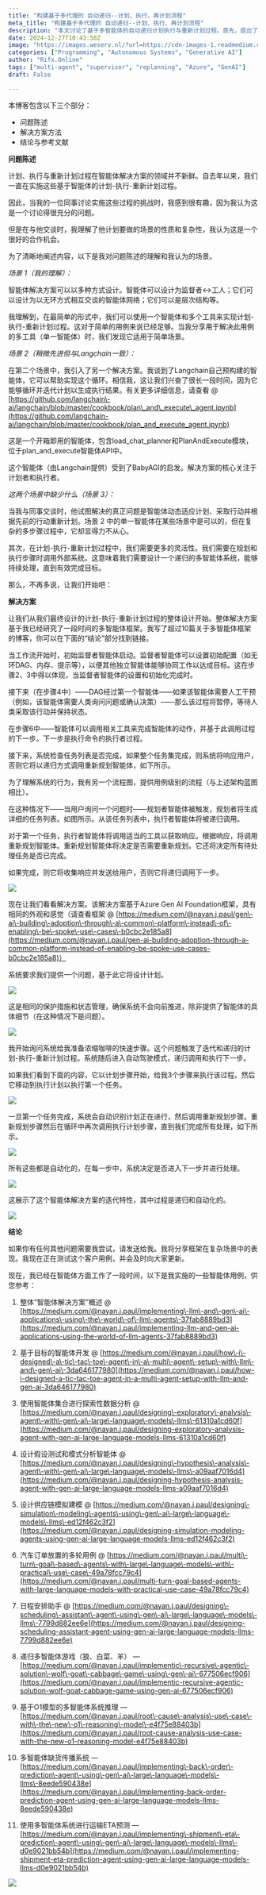```yaml
---
title: "构建基于多代理的 自动递归--计划、执行、再计划流程"
meta_title: "构建基于多代理的 自动递归--计划、执行、再计划流程"
description: "本文讨论了基于多智能体的自动递归计划执行与重新计划过程。首先，提出了智能体在计划、执行和重新计划中的应用场景，强调了在复杂任务中需要动态调整和灵活性的必要性。接着，介绍了一种基于Azure Gen AI Foundation框架的解决方案，使用监督者和执行者智能体协作，通过递归调用实现任务的自动化执行与重新规划。最后，作者分享了多种智能体用例，展示了其在不同领域的应用潜力。"
date: 2024-12-27T10:43:58Z
image: "https://images.weserv.nl/?url=https://cdn-images-1.readmedium.com/v2/resize:fit:800/1*V01_TB1pHE2c-bXGK9qxkg.png"
categories: ["Programming", "Autonomous Systems", "Generative AI"]
author: "Rifx.Online"
tags: ["multi-agent", "supervisor", "replanning", "Azure", "GenAI"]
draft: False

---
```




本博客包含以下三个部分：

* 问题陈述
* 解决方案方法
* 结论与参考文献

**问题陈述**

计划、执行与重新计划过程在智能体解决方案的领域并不新鲜。自去年以来，我们一直在实施这些基于智能体的计划-执行-重新计划过程。

因此，当我的一位同事讨论实施这些过程的挑战时，我感到很有趣，因为我认为这是一个讨论得很充分的问题。

但是在与他交谈时，我理解了他计划要做的场景的性质和复杂性，我认为这是一个很好的合作机会。

为了清晰地阐述内容，以下是我对问题陈述的理解和我认为的场景。

*场景 1（我的理解）：*

智能体解决方案可以以多种方式设计。智能体可以设计为监督者<->工人；它们可以设计为以无环方式相互交谈的智能体网络；它们可以是层次结构等。

我理解到，在最简单的形式中，我们可以使用一个智能体和多个工具来实现计划-执行-重新计划过程。这对于简单的用例来说已经足够。当我分享用于解决此用例的多工具（单一智能体）时，我们发现它适用于简单场景。

*场景 2（稍微先进但与Langchain一致）：*

在第二个场景中，我引入了另一个解决方案。我谈到了Langchain自己预构建的智能体，它可以帮助实现这个循环。相信我，这让我们兴奋了很长一段时间，因为它能够循环并迭代计划以生成执行结果。有关更多详细信息，请查看 @ [https://github.com/langchain\-ai/langchain/blob/master/cookbook/plan\_and\_execute\_agent.ipynb](https://github.com/langchain-ai/langchain/blob/master/cookbook/plan_and_execute_agent.ipynb)

这是一个开箱即用的智能体，包含load\_chat\_planner和PlanAndExecute模块，位于plan\_and\_execute智能体API中。

这个智能体（由Langchain提供）受到了BabyAGI的启发。解决方案的核心关注于计划者和执行者。

*这两个场景中缺少什么（场景 3）：*

当我与同事交谈时，他试图解决的真正问题是智能体动态适应计划、采取行动并根据先前的行动重新计划。场景 2 中的单一智能体在某些场景中是可以的，但在复杂的多步骤过程中，它却显得力不从心。

其次，在计划-执行-重新计划过程中，我们需要更多的灵活性。我们需要在规划和执行步骤时调用外部系统。这意味着我们需要设计一个递归的多智能体系统，能够持续处理，直到有效完成目标。

那么，不再多说，让我们开始吧：

**解决方案**

让我们从我们最终设计的计划-执行-重新计划过程的整体设计开始。整体解决方案基于我已经研究了一段时间的多智能体框架。我写了超过10篇关于多智能体框架的博客，你可以在下面的“结论”部分找到链接。

当工作流开始时，初始监督者智能体启动。监督者智能体可以设置初始配置（如无环DAG、内存、提示等），以便其他独立智能体能够协同工作以达成目标。这在步骤2、3中得以体现，当监督者智能体的设置和初始化完成时。

接下来（在步骤4中）——DAG经过第一个智能体——如果该智能体需要人工干预（例如，该智能体需要人类询问问题或确认决策）——那么该过程将暂停，等待人类采取该行动并保持状态。

在步骤6中——智能体可以调用相关工具来完成智能体的动作，并基于此调用过程的下一步。下一步是执行命令的执行者过程。

接下来，系统检查任务列表是否完成，如果整个任务集完成，则系统将响应用户，否则它将以递归方式调用重新规划智能体，如下所示。



为了理解系统的行为，我有另一个流程图，提供用例级别的流程（与上述架构蓝图相比）。

在这种情况下——当用户询问一个问题时——规划者智能体被触发，规划者将生成详细的任务列表。如图所示。从该任务列表中，执行者智能体将被递归调用。

对于第一个任务，执行者智能体将调用适当的工具以获取响应。根据响应，将调用重新规划智能体。重新规划智能体将决定是否需要重新规划。它还将决定所有待处理任务是否已完成。

如果完成，则它将收集响应并发送给用户，否则它将递归调用下一步。

![](https://images.weserv.nl/?url=https://cdn-images-1.readmedium.com/v2/resize:fit:800/1*2Jv-lm15MSq-U0YhkgWhmg.png)

现在让我们看看解决方案。该解决方案基于Azure Gen AI Foundation框架，具有相同的外观和感觉（请查看框架 @ [https://medium.com/@nayan.j.paul/gen\-ai\-building\-adoption\-through\-a\-common\-platform\-instead\-of\-enabling\-be\-spoke\-use\-cases\-b0cbc2e185a8](https://medium.com/@nayan.j.paul/gen-ai-building-adoption-through-a-common-platform-instead-of-enabling-be-spoke-use-cases-b0cbc2e185a8)）

系统要求我们提供一个问题，基于此它将设计计划。

![](https://images.weserv.nl/?url=https://cdn-images-1.readmedium.com/v2/resize:fit:800/1*KCtvixPWIpZVvjGFy1TL4A.png)

这是相同的保护措施和状态管理，确保系统不会向前推进，除非提供了智能体的具体细节（在这种情况下是问题）。

![](https://images.weserv.nl/?url=https://cdn-images-1.readmedium.com/v2/resize:fit:800/1*vpBO3zC4hDQ0R5CKTgDu-g.png)

我开始询问系统给我准备浓缩咖啡的快速步骤。这个问题触发了迭代和递归的计划-执行-重新计划过程。系统随后进入自动驾驶模式，递归调用和执行下一步。

如果我们看到下面的内容，它以计划步骤开始，给我3个步骤来执行该过程。然后它移动到执行计划以执行第一个任务。

![](https://images.weserv.nl/?url=https://cdn-images-1.readmedium.com/v2/resize:fit:800/1*eIHDITFdLRlxzwDo75n-1A.png)

一旦第一个任务完成，系统会自动识别计划正在进行，然后调用重新规划步骤。重新规划步骤然后在循环中再次调用执行计划步骤，直到我们完成所有处理，如下所示。

![](https://images.weserv.nl/?url=https://cdn-images-1.readmedium.com/v2/resize:fit:800/1*rm5U2TWYyLZFCFMCQDBLDg.png)

所有这些都是自动化的，在每一步中，系统决定是否进入下一步并进行处理。

![](https://images.weserv.nl/?url=https://cdn-images-1.readmedium.com/v2/resize:fit:800/1*P8B0_OhmsT8D9WvYNcEYrA.png)

这展示了这个智能体解决方案的迭代特性，其中过程是递归和自动化的。

![](https://images.weserv.nl/?url=https://cdn-images-1.readmedium.com/v2/resize:fit:800/1*Tex4Rf0SrgFajxh5ZGM9Eg.png)

**结论**

如果你有任何其他问题需要我尝试，请发送给我。我将分享框架在复杂场景中的表现。我现在正在测试这个客户用例，并会及时向大家更新。

现在，我已经在智能体方面工作了一段时间，以下是我实施的一些智能体用例，供您参考：

1. 整体“智能体解决方案”概述 @ [https://medium.com/@nayan.j.paul/implementing\-llm\-and\-gen\-ai\-applications\-using\-the\-world\-of\-llm\-agents\-37fab8889bd3](https://medium.com/@nayan.j.paul/implementing-llm-and-gen-ai-applications-using-the-world-of-llm-agents-37fab8889bd3)
2. 基于目标的智能体开发 @ [https://medium.com/@nayan.j.paul/how\-i\-designed\-a\-tic\-tac\-toe\-agent\-in\-a\-multi\-agent\-setup\-with\-llm\-and\-gen\-ai\-3da646177980](https://medium.com/@nayan.j.paul/how-i-designed-a-tic-tac-toe-agent-in-a-multi-agent-setup-with-llm-and-gen-ai-3da646177980)
3. 使用智能体集合进行探索性数据分析 @ [https://medium.com/@nayan.j.paul/designing\-exploratory\-analysis\-agent\-with\-gen\-ai\-large\-language\-models\-llms\-61310a1cd60f](https://medium.com/@nayan.j.paul/designing-exploratory-analysis-agent-with-gen-ai-large-language-models-llms-61310a1cd60f)
4. 设计假设测试和模式分析智能体 @ [https://medium.com/@nayan.j.paul/designing\-hypothesis\-analysis\-agent\-with\-gen\-ai\-large\-language\-models\-llms\-a09aaf7016d4](https://medium.com/@nayan.j.paul/designing-hypothesis-analysis-agent-with-gen-ai-large-language-models-llms-a09aaf7016d4)
5. 设计供应链模拟建模 @ [https://medium.com/@nayan.j.paul/designing\-simulation\-modeling\-agents\-using\-gen\-ai\-large\-language\-models\-llms\-ed12f462c3f2](https://medium.com/@nayan.j.paul/designing-simulation-modeling-agents-using-gen-ai-large-language-models-llms-ed12f462c3f2)
6. 汽车订单放置的多轮用例 @ [https://medium.com/@nayan.j.paul/multi\-turn\-goal\-based\-agents\-with\-large\-language\-models\-with\-practical\-use\-case\-49a78fcc79c4](https://medium.com/@nayan.j.paul/multi-turn-goal-based-agents-with-large-language-models-with-practical-use-case-49a78fcc79c4)
7. 日程安排助手 @ [https://medium.com/@nayan.j.paul/designing\-scheduling\-assistant\-agent\-using\-gen\-ai\-large\-language\-models\-llms\-7799d882ee6e](https://medium.com/@nayan.j.paul/designing-scheduling-assistant-agent-using-gen-ai-large-language-models-llms-7799d882ee6e)
8. 递归多智能体游戏（狼、白菜、羊） — [https://medium.com/@nayan.j.paul/implementic\-recursive\-agentic\-solution\-wolf\-goat\-cabbage\-game\-using\-gen\-ai\-677506ecf906](https://medium.com/@nayan.j.paul/implementic-recursive-agentic-solution-wolf-goat-cabbage-game-using-gen-ai-677506ecf906)

9. 基于O1模型的多智能体系统推理 — [https://medium.com/@nayan.j.paul/root\-cause\-analysis\-use\-case\-with\-the\-new\-o1\-reasoning\-model\-e4f75e88403b](https://medium.com/@nayan.j.paul/root-cause-analysis-use-case-with-the-new-o1-reasoning-model-e4f75e88403b)  
10. 多智能体缺货传播系统 — [https://medium.com/@nayan.j.paul/implementing\-back\-order\-prediction\-agent\-using\-gen\-ai\-large\-language\-models\-llms\-8eede590438e](https://medium.com/@nayan.j.paul/implementing-back-order-prediction-agent-using-gen-ai-large-language-models-llms-8eede590438e)  
11. 使用多智能体系统进行运输ETA预测 — [https://medium.com/@nayan.j.paul/implementing\-shipment\-eta\-prediction\-agent\-using\-gen\-ai\-large\-language\-models\-llms\-d0e9021bb54b](https://medium.com/@nayan.j.paul/implementing-shipment-eta-prediction-agent-using-gen-ai-large-language-models-llms-d0e9021bb54b)  

![](https://images.weserv.nl/?url=https://cdn-images-1.readmedium.com/v2/resize:fit:800/1*kYqWimOJf0bUBzWe6Bq7dA.jpeg)

